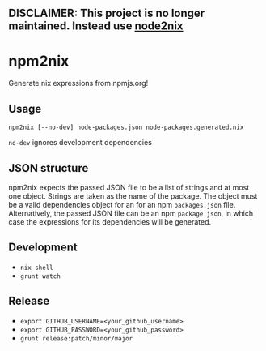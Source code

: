 DISCLAIMER: This project is no longer maintained. Instead use [node2nix](https://github.com/svanderburg/node2nix)
-----------

npm2nix
=======

Generate nix expressions from npmjs.org!


Usage
-----

`npm2nix [--no-dev] node-packages.json node-packages.generated.nix`

`no-dev` ignores development dependencies

JSON structure
--------------

npm2nix expects the passed JSON file to be a list of strings and at most one
object. Strings are taken as the name of the package. The object must be
a valid dependencies object for an for an npm `packages.json` file.
Alternatively, the passed JSON file can be an npm `package.json`, in which
case the expressions for its dependencies will be generated.

Development
-----------

- `nix-shell`
- `grunt watch`

Release
-------

- `export GITHUB_USERNAME=<your_github_username>`
- `export GITHUB_PASSWORD=<your_github_password>`
- `grunt release:patch/minor/major`
